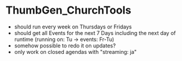 # ThumbGen_ChurchTools

- should run every week on Thursdays or Fridays
- should get all Events for the next 7 Days including the next day of runtime (running on: Tu -> events: Fr-Tu)
- somehow possible to redo it on updates?
- only work on closed agendas with "streaming: ja"
